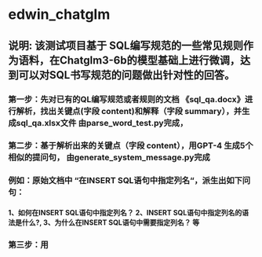 # edwin_chatglm
## 说明: 该测试项目基于 SQL编写规范的一些常见规则作为语料，在Chatglm3-6b的模型基础上进行微调，达到可以对SQL书写规范的问题做出针对性的回答。
### 第一步：先对已有的QL编写规范或者规则的文档 《sql_qa.docx》进行解析，找出关键点(字段 content)和解释（字段 summary），并生成sql_qa.xlsx文件    由parse_word_test.py完成，
### 第二步：基于解析出来的关键点（字段  content），用GPT-4 生成5个相似的提问句， 由generate_system_message.py完成
### 例如：原始文档中 “在INSERT SQL语句中指定列名“，派生出如下问句：
#### 1、如何在INSERT SQL语句中指定列名？ 2、INSERT SQL语句中指定列名的语法是什么?, 3、为什么在INSERT SQL语句中需要指定列名？ 等
### 第三步：用
